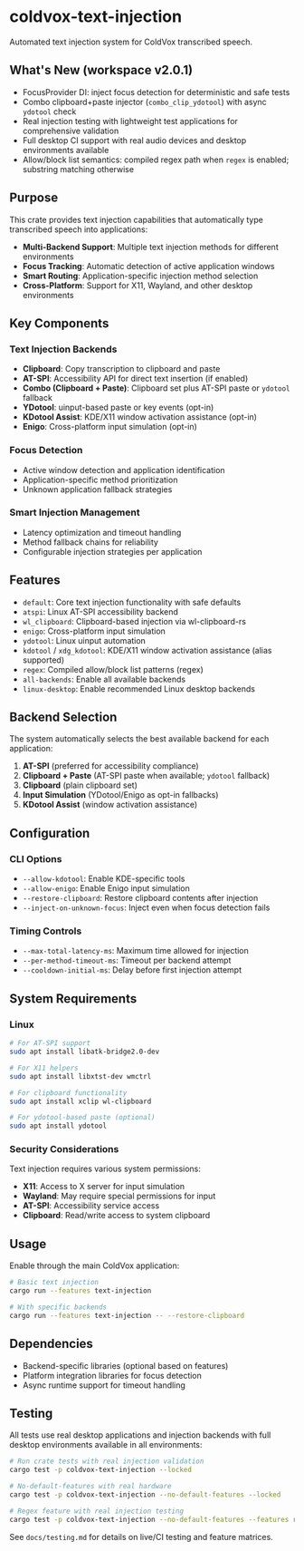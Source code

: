 # coldvox-text-injection

Automated text injection system for ColdVox transcribed speech.

## What's New (workspace v2.0.1)

- FocusProvider DI: inject focus detection for deterministic and safe tests
- Combo clipboard+paste injector (`combo_clip_ydotool`) with async `ydotool` check
- Real injection testing with lightweight test applications for comprehensive validation
- Full desktop CI support with real audio devices and desktop environments available
- Allow/block list semantics: compiled regex path when `regex` is enabled; substring matching otherwise

## Purpose

This crate provides text injection capabilities that automatically type transcribed speech into applications:

- **Multi-Backend Support**: Multiple text injection methods for different environments
- **Focus Tracking**: Automatic detection of active application windows
- **Smart Routing**: Application-specific injection method selection
- **Cross-Platform**: Support for X11, Wayland, and other desktop environments

## Key Components

### Text Injection Backends
- **Clipboard**: Copy transcription to clipboard and paste
- **AT-SPI**: Accessibility API for direct text insertion (if enabled)
- **Combo (Clipboard + Paste)**: Clipboard set plus AT-SPI paste or `ydotool` fallback
- **YDotool**: uinput-based paste or key events (opt-in)
- **KDotool Assist**: KDE/X11 window activation assistance (opt-in)
- **Enigo**: Cross-platform input simulation (opt-in)

### Focus Detection
- Active window detection and application identification
- Application-specific method prioritization
- Unknown application fallback strategies

### Smart Injection Management
- Latency optimization and timeout handling
- Method fallback chains for reliability
- Configurable injection strategies per application

## Features

- `default`: Core text injection functionality with safe defaults
- `atspi`: Linux AT-SPI accessibility backend
- `wl_clipboard`: Clipboard-based injection via wl-clipboard-rs
- `enigo`: Cross-platform input simulation
- `ydotool`: Linux uinput automation
- `kdotool` / `xdg_kdotool`: KDE/X11 window activation assistance (alias supported)
- `regex`: Compiled allow/block list patterns (regex)
- `all-backends`: Enable all available backends
- `linux-desktop`: Enable recommended Linux desktop backends

## Backend Selection

The system automatically selects the best available backend for each application:

1. **AT-SPI** (preferred for accessibility compliance)
2. **Clipboard + Paste** (AT-SPI paste when available; `ydotool` fallback)
3. **Clipboard** (plain clipboard set)
4. **Input Simulation** (YDotool/Enigo as opt-in fallbacks)
5. **KDotool Assist** (window activation assistance)

## Configuration

### CLI Options

- `--allow-kdotool`: Enable KDE-specific tools
- `--allow-enigo`: Enable Enigo input simulation
- `--restore-clipboard`: Restore clipboard contents after injection
- `--inject-on-unknown-focus`: Inject even when focus detection fails

### Timing Controls
- `--max-total-latency-ms`: Maximum time allowed for injection
- `--per-method-timeout-ms`: Timeout per backend attempt
- `--cooldown-initial-ms`: Delay before first injection attempt

## System Requirements

### Linux
```bash
# For AT-SPI support
sudo apt install libatk-bridge2.0-dev

# For X11 helpers
sudo apt install libxtst-dev wmctrl

# For clipboard functionality
sudo apt install xclip wl-clipboard

# For ydotool-based paste (optional)
sudo apt install ydotool
```

### Security Considerations

Text injection requires various system permissions:
- **X11**: Access to X server for input simulation
- **Wayland**: May require special permissions for input
- **AT-SPI**: Accessibility service access
- **Clipboard**: Read/write access to system clipboard

## Usage

Enable through the main ColdVox application:

```bash
# Basic text injection
cargo run --features text-injection

# With specific backends
cargo run --features text-injection -- --restore-clipboard
```

## Dependencies

- Backend-specific libraries (optional based on features)
- Platform integration libraries for focus detection
- Async runtime support for timeout handling

## Testing

All tests use real desktop applications and injection backends with full desktop environments available in all environments:

```bash
# Run crate tests with real injection validation
cargo test -p coldvox-text-injection --locked

# No-default-features with real hardware
cargo test -p coldvox-text-injection --no-default-features --locked

# Regex feature with real injection testing
cargo test -p coldvox-text-injection --no-default-features --features regex --locked
```

See `docs/testing.md` for details on live/CI testing and feature matrices.
